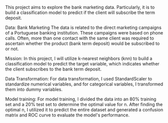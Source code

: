 This project aims to explore the bank marketing data.
Particularly, it is to build a classification model to predict if the client will subscribe the term deposit.

Data: Bank Marketing
The data is related to the direct marketing campaigns of a Portuguese banking institution. 
These campaigns were based on phone calls. Often, more than one contact with the same client was required to ascertain whether the product (bank term deposit) would be subscribed to or not.

Mission:
In this project, I will utilize k-nearest neighbors (knn) to build a classification model to predict the target variable, which indicates whether the client subscribes to the bank term deposit.

Data Transformation:
For data transformation, I used StandardScaler to standardize numerical variables, and for categorical variables, I transformed them into dummy variables.

Model training:
For model training, I divided the data into an 80% training set and a 20% test set to determine the optimal value for n. 
After finding the optimal n, I utilized it to predict the entire dataset and generated a confusion matrix and ROC curve to evaluate the model's performance.
